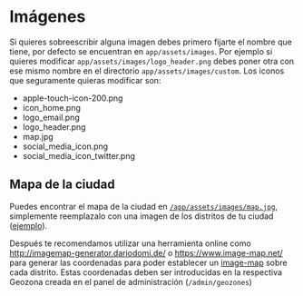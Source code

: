 # Imágenes

Si quieres sobreescribir alguna imagen debes primero fijarte el nombre que tiene, por defecto se encuentran en `app/assets/images`. Por ejemplo si quieres modificar `app/assets/images/logo_header.png` debes poner otra con ese mismo nombre en el directorio `app/assets/images/custom`. Los iconos que seguramente quieras modificar son:

* apple-touch-icon-200.png
* icon_home.png
* logo_email.png
* logo_header.png
* map.jpg
* social_media_icon.png
* social_media_icon_twitter.png

## Mapa de la ciudad

Puedes encontrar el mapa de la ciudad en [`/app/assets/images/map.jpg`](https://github.com/consuldemocracy/consuldemocracy/blob/master/app/assets/images/map.jpg), simplemente reemplazalo con una imagen de los distritos de tu ciudad ([ejemplo](https://github.com/ayuntamientomadrid/consul/blob/master/app/assets/images/map.jpg)).

Después te recomendamos utilizar una herramienta online como <http://imagemap-generator.dariodomi.de/> o <https://www.image-map.net/> para generar las coordenadas para poder establecer un [image-map](https://www.w3schools.com/tags/tag_map.asp) sobre cada distrito. Estas coordenadas deben ser introducidas en la respectiva Geozona creada en el panel de administración (`/admin/geozones`)
